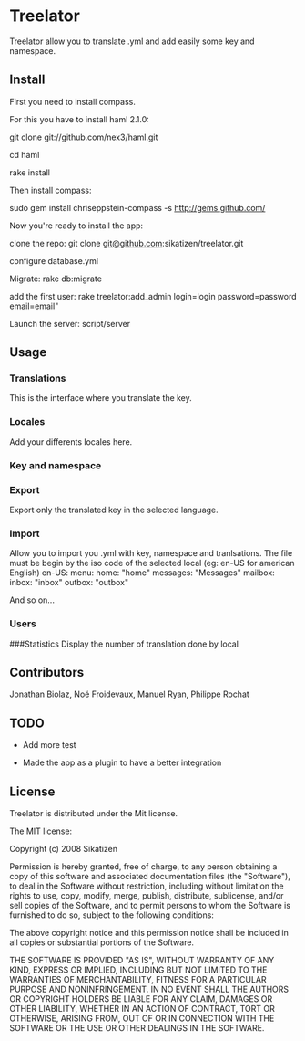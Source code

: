 # Treelator
  
  Treelator allow you to translate .yml and add easily some key and namespace.
  
  
## Install

First you need to install compass. 

For this you have to install haml 2.1.0:

git clone git://github.com/nex3/haml.git

cd haml

rake install

Then install compass:

sudo gem install chriseppstein-compass -s http://gems.github.com/

Now you're ready to install the app:

clone the repo: git clone git@github.com:sikatizen/treelator.git

configure database.yml

Migrate: rake db:migrate

add the first user: rake treelator:add_admin login=login password=password email=email"

Launch the server: script/server

## Usage

### Translations

This is the interface where you translate the key.
  
### Locales
Add your differents locales here.
  
### Key and namespace

### Export
Export only the translated key in the selected language.
  
### Import
Allow you to import you .yml with key, namespace and tranlsations.
The file must be begin by the iso code of the selected local (eg: en-US for american English)
    en-US:
      menu:
        home: "home"
        messages: "Messages"
      mailbox:
        inbox: "inbox"
        outbox: "outbox"
        
And so on...


### Users

###Statistics
Display the number of translation done by local
## Contributors

Jonathan Biolaz, Noé Froidevaux, Manuel Ryan, Philippe Rochat
  
## TODO

- Add more test

- Made the app as a plugin to have a better integration


## License

Treelator is distributed under the Mit license.

The MIT license:

Copyright (c) 2008 Sikatizen
 
Permission is hereby granted, free of charge, to any person obtaining
a copy of this software and associated documentation files (the
"Software"), to deal in the Software without restriction, including
without limitation the rights to use, copy, modify, merge, publish,
distribute, sublicense, and/or sell copies of the Software, and to
permit persons to whom the Software is furnished to do so, subject to
the following conditions:
 
The above copyright notice and this permission notice shall be
included in all copies or substantial portions of the Software.
 
THE SOFTWARE IS PROVIDED "AS IS", WITHOUT WARRANTY OF ANY KIND,
EXPRESS OR IMPLIED, INCLUDING BUT NOT LIMITED TO THE WARRANTIES OF
MERCHANTABILITY, FITNESS FOR A PARTICULAR PURPOSE AND
NONINFRINGEMENT. IN NO EVENT SHALL THE AUTHORS OR COPYRIGHT HOLDERS BE
LIABLE FOR ANY CLAIM, DAMAGES OR OTHER LIABILITY, WHETHER IN AN ACTION
OF CONTRACT, TORT OR OTHERWISE, ARISING FROM, OUT OF OR IN CONNECTION
WITH THE SOFTWARE OR THE USE OR OTHER DEALINGS IN THE SOFTWARE.